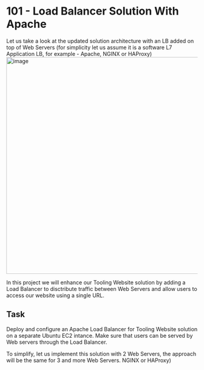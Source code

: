 # 101 - Load Balancer Solution With Apache
Let us take a look at the updated solution architecture with an LB added on top of Web Servers (for simplicity let us assume it is a software L7 Application LB, for example - Apache, NGINX or HAProxy)
<img width="571" alt="image" src="https://github.com/gideonsngo/DevOpsTraining/assets/74353147/8ea2e113-56d4-4322-90c8-d8454d5daef2">

In this project we will enhance our Tooling Website solution by adding a Load Balancer to disctribute traffic between Web Servers and allow users to access our website using a single URL.

## Task
Deploy and configure an Apache Load Balancer for Tooling Website solution on a separate Ubuntu EC2 intance. Make sure that users can be served by Web servers through the Load Balancer.

To simplify, let us implement this solution with 2 Web Servers, the approach will be the same for 3 and more Web Servers. NGINX or HAProxy)

